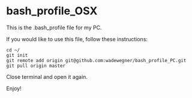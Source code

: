 bash_profile_OSX
================

This is the .bash_profile file for my PC.

If you would like to use this file, follow these instructions:

    cd ~/
    git init
    git remote add origin git@github.com:wadewegner/bash_profile_PC.git
    git pull origin master
  
Close terminal and open it again.

Enjoy!
